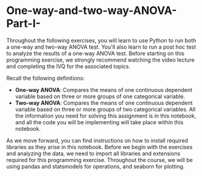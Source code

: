 # One-way-and-two-way-ANOVA-Part-I-
Throughout the following exercises, you will learn to use Python to run both a one-way and two-way ANOVA test. You'll also learn to run a post hoc test to analyze the results of a one-way ANOVA test. Before starting on this programming exercise, we strongly recommend watching the video lecture and completing the IVQ for the associated topics.

Recall the following definitions:

* **One-way ANOVA**: Compares the means of one continuous dependent variable based on three or more groups of one categorical variable.
* **Two-way ANOVA**: Compares the means of one continuous dependent variable based on three or more groups of two categorical variables.
All the information you need for solving this assignment is in this notebook, and all the code you will be implementing will take place within this notebook.

As we move forward, you can find instructions on how to install required libraries as they arise in this notebook. Before we begin with the exercises and analyzing the data, we need to import all libraries and extensions required for this programming exercise. Throughout the course, we will be using pandas and statsmodels for operations, and seaborn for plotting.

